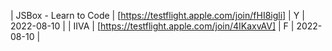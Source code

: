 | JSBox - Learn to Code | [https://testflight.apple.com/join/fHI8igli] | Y | 2022-08-10 |
| IIVA | [https://testflight.apple.com/join/4IKaxvAV] | F | 2022-08-10 |
